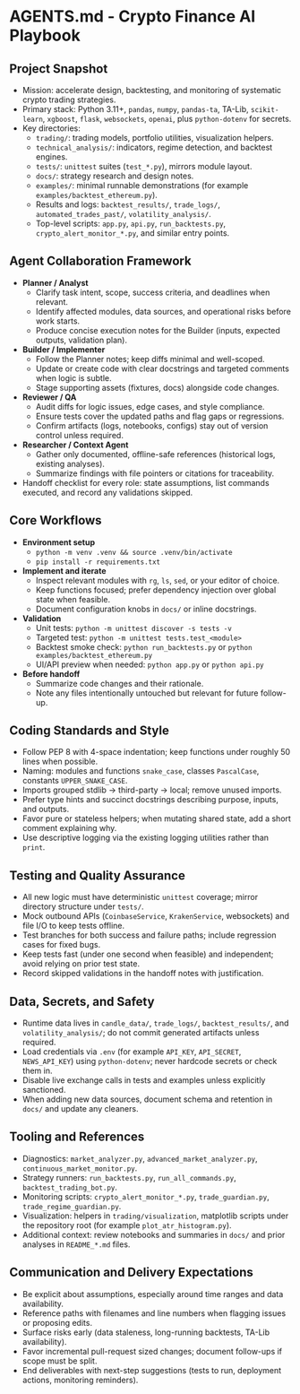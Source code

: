 # AGENTS.md - Crypto Finance AI Playbook

## Project Snapshot
- Mission: accelerate design, backtesting, and monitoring of systematic crypto trading strategies.
- Primary stack: Python 3.11+, `pandas`, `numpy`, `pandas-ta`, TA-Lib, `scikit-learn`, `xgboost`, `flask`, `websockets`, `openai`, plus `python-dotenv` for secrets.
- Key directories:
  - `trading/`: trading models, portfolio utilities, visualization helpers.
  - `technical_analysis/`: indicators, regime detection, and backtest engines.
  - `tests/`: `unittest` suites (`test_*.py`), mirrors module layout.
  - `docs/`: strategy research and design notes.
  - `examples/`: minimal runnable demonstrations (for example `examples/backtest_ethereum.py`).
  - Results and logs: `backtest_results/`, `trade_logs/`, `automated_trades_past/`, `volatility_analysis/`.
  - Top-level scripts: `app.py`, `api.py`, `run_backtests.py`, `crypto_alert_monitor_*.py`, and similar entry points.

## Agent Collaboration Framework
- **Planner / Analyst**
  - Clarify task intent, scope, success criteria, and deadlines when relevant.
  - Identify affected modules, data sources, and operational risks before work starts.
  - Produce concise execution notes for the Builder (inputs, expected outputs, validation plan).
- **Builder / Implementer**
  - Follow the Planner notes; keep diffs minimal and well-scoped.
  - Update or create code with clear docstrings and targeted comments when logic is subtle.
  - Stage supporting assets (fixtures, docs) alongside code changes.
- **Reviewer / QA**
  - Audit diffs for logic issues, edge cases, and style compliance.
  - Ensure tests cover the updated paths and flag gaps or regressions.
  - Confirm artifacts (logs, notebooks, configs) stay out of version control unless required.
- **Researcher / Context Agent**
  - Gather only documented, offline-safe references (historical logs, existing analyses).
  - Summarize findings with file pointers or citations for traceability.
- Handoff checklist for every role: state assumptions, list commands executed, and record any validations skipped.

## Core Workflows
- **Environment setup**
  - `python -m venv .venv && source .venv/bin/activate`
  - `pip install -r requirements.txt`
- **Implement and iterate**
  - Inspect relevant modules with `rg`, `ls`, `sed`, or your editor of choice.
  - Keep functions focused; prefer dependency injection over global state when feasible.
  - Document configuration knobs in `docs/` or inline docstrings.
- **Validation**
  - Unit tests: `python -m unittest discover -s tests -v`
  - Targeted test: `python -m unittest tests.test_<module>`
  - Backtest smoke check: `python run_backtests.py` or `python examples/backtest_ethereum.py`
  - UI/API preview when needed: `python app.py` or `python api.py`
- **Before handoff**
  - Summarize code changes and their rationale.
  - Note any files intentionally untouched but relevant for future follow-up.

## Coding Standards and Style
- Follow PEP 8 with 4-space indentation; keep functions under roughly 50 lines when possible.
- Naming: modules and functions `snake_case`, classes `PascalCase`, constants `UPPER_SNAKE_CASE`.
- Imports grouped stdlib -> third-party -> local; remove unused imports.
- Prefer type hints and succinct docstrings describing purpose, inputs, and outputs.
- Favor pure or stateless helpers; when mutating shared state, add a short comment explaining why.
- Use descriptive logging via the existing logging utilities rather than `print`.

## Testing and Quality Assurance
- All new logic must have deterministic `unittest` coverage; mirror directory structure under `tests/`.
- Mock outbound APIs (`CoinbaseService`, `KrakenService`, websockets) and file I/O to keep tests offline.
- Test branches for both success and failure paths; include regression cases for fixed bugs.
- Keep tests fast (under one second when feasible) and independent; avoid relying on prior test state.
- Record skipped validations in the handoff notes with justification.

## Data, Secrets, and Safety
- Runtime data lives in `candle_data/`, `trade_logs/`, `backtest_results/`, and `volatility_analysis/`; do not commit generated artifacts unless required.
- Load credentials via `.env` (for example `API_KEY`, `API_SECRET`, `NEWS_API_KEY`) using `python-dotenv`; never hardcode secrets or check them in.
- Disable live exchange calls in tests and examples unless explicitly sanctioned.
- When adding new data sources, document schema and retention in `docs/` and update any cleaners.

## Tooling and References
- Diagnostics: `market_analyzer.py`, `advanced_market_analyzer.py`, `continuous_market_monitor.py`.
- Strategy runners: `run_backtests.py`, `run_all_commands.py`, `backtest_trading_bot.py`.
- Monitoring scripts: `crypto_alert_monitor_*.py`, `trade_guardian.py`, `trade_regime_guardian.py`.
- Visualization: helpers in `trading/visualization`, matplotlib scripts under the repository root (for example `plot_atr_histogram.py`).
- Additional context: review notebooks and summaries in `docs/` and prior analyses in `README_*.md` files.

## Communication and Delivery Expectations
- Be explicit about assumptions, especially around time ranges and data availability.
- Reference paths with filenames and line numbers when flagging issues or proposing edits.
- Surface risks early (data staleness, long-running backtests, TA-Lib availability).
- Favor incremental pull-request sized changes; document follow-ups if scope must be split.
- End deliverables with next-step suggestions (tests to run, deployment actions, monitoring reminders).
